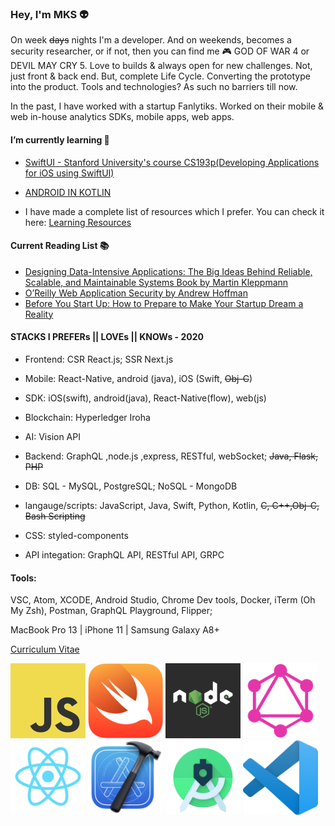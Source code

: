 ### Hey, I'm MKS 👽

On week ~~days~~ nights I'm a developer. And on weekends, becomes a security researcher, or if not, then you can find me 🎮 GOD OF WAR 4 or DEVIL MAY CRY 5. Love to builds & always open for new challenges. Not, just front & back end. But, complete Life Cycle. Converting the prototype into the product. Tools and technologies? As such no barriers till now.


In the past, I have worked with a startup Fanlytiks. Worked on their mobile & web in-house analytics SDKs, mobile apps, web apps.

#### I’m currently learning 🌱
- [SwiftUI - Stanford University's course CS193p(Developing Applications for iOS using SwiftUI)](https://cs193p.sites.stanford.edu/)
- [ANDROID IN KOTLIN](http://developer.android.com/courses/)

- I have made a complete list  of resources which I prefer. You can check it here: [Learning Resources](https://github.com/MKS-01/learning-resources)

#### Current Reading  List 📚 
- [Designing Data-Intensive Applications: The Big Ideas Behind Reliable, Scalable, and Maintainable Systems Book by Martin Kleppmann](https://www.oreilly.com/library/view/designing-data-intensive-applications/9781491903063/)
- [O’Reilly Web Application Security by Andrew Hoffman](https://www.oreilly.com/library/view/web-application-security/9781492053101/)
- [Before You Start Up: How to Prepare to Make Your Startup Dream a Reality](https://www.goodreads.com/book/show/36563581-before-you-start-up)


#### STACKS I PREFERs ||  LOVEs || KNOWs - 2020 

- Frontend: CSR React.js; SSR Next.js 

- Mobile: React-Native, android (java), iOS (Swift, ~~Obj-C~~)

- SDK: iOS(swift), android(java), React-Native(flow), web(js)

- Blockchain: Hyperledger Iroha

- AI: Vision API

- Backend: GraphQL ,node.js ,express, RESTful, webSocket; ~~Java, Flask, PHP~~

- DB: SQL - MySQL, PostgreSQL;    NoSQL - MongoDB

- langauge/scripts: JavaScript, Java, Swift, Python, Kotlin, ~~C, C++,Obj-C, Bash Scripting~~

- CSS: styled-components

- API integation: GraphQL API, RESTful API, GRPC

#### Tools: 

VSC, Atom, XCODE, Android Studio, Chrome Dev tools, Docker, iTerm (Oh My Zsh), Postman, GraphQL Playground, Flipper;

MacBook Pro 13 | iPhone 11 | Samsung Galaxy A8+

[Curriculum Vitae](https://github.com/MKS-01/cv)

<div>
<img src="https://github.com/MKS-01/MKS-01/blob/master/assets/js.png" alt="JavaScript" width="120" height="120">
<img src="https://github.com/MKS-01/MKS-01/blob/master/assets/swift.png" alt="Swift" width="120" height="120">
<img src="https://github.com/MKS-01/MKS-01/blob/master/assets/nodejs.png" alt="Node" width="120" height="120">
<img src="https://github.com/MKS-01/MKS-01/blob/master/assets/graphql.png" alt="GraphQL" width="120" height="120">
</div>

<div>
<img src="https://github.com/MKS-01/MKS-01/blob/master/assets/react.png" alt="React" width="120" height="120">
<img src="https://github.com/MKS-01/MKS-01/blob/master/assets/xcode.png" alt="Xcode" width="120" height="120">
<img src="https://github.com/MKS-01/MKS-01/blob/master/assets/android.png" alt="Android" width="120" height="120">
<img src="https://github.com/MKS-01/MKS-01/blob/master/assets/vsc.png" alt="VSC" width="120" height="120">
</div>




